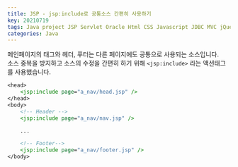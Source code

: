 ```yaml
---
title: JSP - jsp:include로 공통소스 간편히 사용하기
key: 20210719
tags: Java project JSP Servlet Oracle Html CSS Javascript JDBC MVC jQuery Eclipse
categories: Java
---
```



메인페이지의 <head> 태그와 헤더, 푸터는 다른 페이지에도 공통으로 사용되는 소스입니다.  
소스 중복을 방지하고 소스의 수정을 간편히 하기 위해 `<jsp:include>` 라는 액션태그를 사용했습니다.  

~~~jsp
<head>
    <jsp:include page="a_nav/head.jsp" />
</head>
<body>
    <!-- Header -->
	<jsp:include page="a_nav/nav.jsp" />

    ...

    <!-- Footer-->
    <jsp:include page="a_nav/footer.jsp" />
</body>
~~~